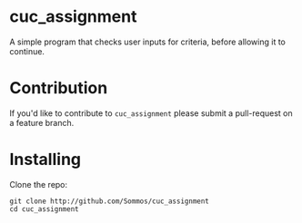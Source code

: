 # cuc_assignment

A simple program that checks user inputs for criteria, before allowing it to continue.

# Contribution

If you'd like to contribute to `cuc_assignment` please submit a pull-request on a
feature branch.

# Installing

Clone the repo:

    git clone http://github.com/Sommos/cuc_assignment
    cd cuc_assignment
